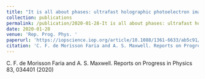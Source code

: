 ```yaml
---
title: "It is all about phases: ultrafast holographic photoelectron imaging"
collection: publications
permalink: /publication/2020-01-28-It is all about phases: ultrafast holographic photoelectron imaging
date: 2020-01-28
venue: 'Rep. Prog. Phys. '
paperurl: 'https://iopscience.iop.org/article/10.1088/1361-6633/ab5c91/meta'
citation: 'C. F. de Morisson Faria and A. S. Maxwell. Reports on Progress in Physics 83, 034401 (2020)'
---
```

C. F. de Morisson Faria and A. S. Maxwell. Reports on Progress in Physics 83, 034401 (2020)